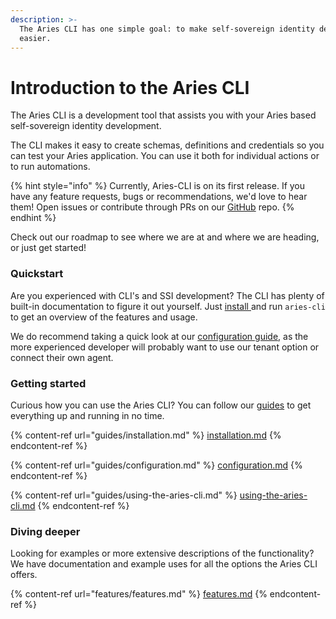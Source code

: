 ```yaml
---
description: >-
  The Aries CLI has one simple goal: to make self-sovereign identity development
  easier.
---
```


# Introduction to the Aries CLI

The Aries CLI is a development tool that assists you with your Aries based self-sovereign identity development. 

The CLI makes it easy to create schemas, definitions and credentials so you can test your Aries application. You can use it both for individual actions or to run automations.&#x20;

{% hint style="info" %}
Currently, Aries-CLI is on its first release. If you have any feature requests, bugs or recommendations, we'd love to hear them! Open issues or contribute through PRs on our [GitHub](https://github.com/animo/aries-cli) repo.
{% endhint %}

Check out our roadmap to see where we are at and where we are heading, or just get started!

### Quickstart

Are you experienced with CLI's and SSI development? The CLI has plenty of built-in documentation to figure it out yourself. Just [install ](guides/installation.md)and run `aries-cli` to get an overview of the features and usage.&#x20;

We do recommend taking a quick look at our [configuration guide](guides/configuration.md), as the more experienced developer will probably want to use our tenant option or connect their own agent.&#x20;

### Getting started

Curious how you can use the Aries CLI? You can follow our [guides](broken-reference) to get everything up and running in no time.&#x20;

{% content-ref url="guides/installation.md" %}
[installation.md](guides/installation.md)
{% endcontent-ref %}

{% content-ref url="guides/configuration.md" %}
[configuration.md](guides/configuration.md)
{% endcontent-ref %}

{% content-ref url="guides/using-the-aries-cli.md" %}
[using-the-aries-cli.md](guides/using-the-aries-cli.md)
{% endcontent-ref %}

### Diving deeper

Looking for examples or more extensive descriptions of the functionality? We have documentation and example uses for all the options the Aries CLI offers.&#x20;

{% content-ref url="features/features.md" %}
[features.md](features/features.md)
{% endcontent-ref %}



